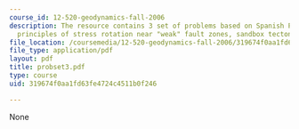 ```yaml
---
course_id: 12-520-geodynamics-fall-2006
description: The resource contains 3 set of problems based on Spanish Peaks, basic
  principles of stress rotation near "weak" fault zones, sandbox tectonics.
file_location: /coursemedia/12-520-geodynamics-fall-2006/319674f0aa1fd63fe4724c4511b0f246_probset3.pdf
file_type: application/pdf
layout: pdf
title: probset3.pdf
type: course
uid: 319674f0aa1fd63fe4724c4511b0f246

---
```

None